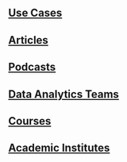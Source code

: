 ## [Use Cases](use_cases.md)
## [Articles](articles.md)
## [Podcasts](podcasts.md)
## [Data Analytics Teams](data_analytics_teams.md)
## [Courses](courses.md)
## [Academic Institutes](academic_institutes.md)
